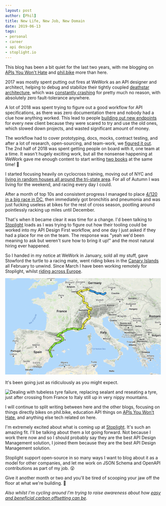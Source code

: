 ```yaml
---
layout: post
author: [Phil]
title: New Life, New Job, New Domain
date: 2019-06-13
tags: 
- personal
- career
- api design
- stoplight.io
---
```


This blog has been a bit quiet for the last two years, with me blogging on [APIs
You Won't Hate](https://apisyouwonthate.com/blog) and
[phil.bike](https://philk.bike) more than here.

2017 was mostly spent putting out fires at WeWork as an API designer and
architect, helping to debug and stabilize their tightly coupled [deathstar
architecture](https://developer.ibm.com/courses-center/business-service-microservices-dependencies-death-star-dwc024/),
which was [constantly
crashing](https://apisyouwonthate.com/blog/taking-a-timeout-from-poor-performance)
for pretty much no reason, with absolutely zero fault-tolerance anywhere.

A lot of 2018 was spent trying to figure out a good workflow for API
specifications, as there was zero documentation there and nobody had a clue how
anything worked. This lead to people [building out new
endpoints](/blog/api-versioning-has-no-right-way) for every new client because
they were scared to try and use the old ones, which slowed down projects, and
wasted significant amount of money.

The workflow had to cover prototyping, docs, mocks, contract testing, and after
a lot of research, open-sourcing, and team-work, we [figured it
out](https://apisyouwonthate.com/blog/weworks-api-specification-workflow). The
2nd half of 2018 was spent getting people on board with it, one team at a time.
It wasn't hugely exciting work, but all the nonsense happening at WeWork gave me
enough content to start writing [two
books](https://www.apisyouwonthate.com/books) at the same time! 🤣

I started focusing heavily on cyclocross training, moving out of NYC and [living
in random houses all around the tri-state
area](https://phil.bike/escape-from-new-york/). For all of Autumn I was living
for the weekend, and racing every day I could.

After a month of top 10s and consistent progress I managed to place [4/120 in a
big race in DC](https://phil.bike/2018-dccx/), then immediately got bronchitis
and pneumonia and was just fucking useless at bikes for the rest of cross
season, pootling around pointlessly racking up miles until December.

That's when it became clear it was time for a change. I'd been talking to
[Stoplight](http://stoplight.io/) loads as I was trying to figure out how their
tooling could be worked into my API Design First workflow, and one day I just
asked if they had a place for me on the team. The response was "yeah we'd been
meaning to ask but weren't sure how to bring it up!" and the most natural hiring
ever happened.

So I handed in my notice at WeWork in January, sold all my stuff, gave Stowford
the turtle to a racing mate, went riding bikes in the [Canary
Islands](https://phil.bike/canary-islands-tenerife-gran-canaria/) all February
to unwind. Since March I have been working remotely for Stoplight, whilst [riding across
Europe](https://phil.bike/euro-trip-two-months/).

![Progress from Spain to Germany in the least direct route](img/2019-06-13-new-life-new-job/route.png)

It's been going just as ridiculously as you might expect.

![Dealing with tubeless tyre failure, replacing sealant and reseating a tyre, just after crossing from France to Italy still up in very nippy mountains.](img/2019-06-13-new-life-new-job/tubeless.jpg)

I will continue to split writing between here and the other blogs, focusing on
things directly bikes on phil.bike, education API things on [APIs You Won't
Hate](https://apisyouwonthate.com/blog), and anything else tech related on here.

I'm extremely excited about what is coming up at
[Stoplight](http://stoplight.io/). It's such an amazing fit. I'll be talking
about them a lot going forward. Not because I work there now and so I should
probably say they are the best API Design Management solution, I joined them
because they are the best API Design Management solution.

Stoplight support open-source in so many ways I want to blog about it as a model for
other companies, and let me work on JSON Schema and OpenAPI contributions as
part of my job. 😲

Give it another month or two and you'll be tired of scooping your jaw off the
floor at what we're building. 🙌

_Also whilst I'm cycling around I'm trying to raise awareness about how [easy and beneficial
carbon offsetting can be](https://phil.bike/trees)._
